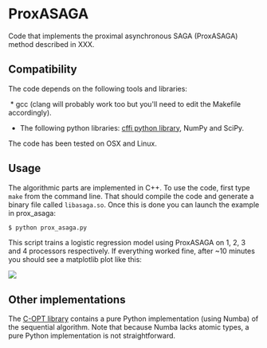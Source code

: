 # ProxASAGA

Code that implements the proximal asynchronous SAGA (ProxASAGA) method described in XXX.

## Compatibility

The code depends on the following tools and libraries:

  * gcc (clang will probably work too but you'll need to edit the Makefile accordingly).
  * The following python libraries: [cffi python library](https://pypi.python.org/pypi/cffi?), NumPy and SciPy.

The code has been tested on OSX and Linux.

## Usage

The algorithmic parts are implemented in C++. To use the code, first type `make` from the command line. That should compile the code and generate a binary file called ```libasaga.so```. Once this is done you can launch the example in prox_asaga:

```bash
$ python prox_asaga.py
```
This script trains a logistic regression model using ProxASAGA on 1, 2, 3 and 4 processors respectively. If everything worked fine, after ~10 minutes you should see a matplotlib plot like this:

![](https://raw.githubusercontent.com/fabianp/ProxASAGA/master/doc/proxasaga_screenshot.png?token=AAQ8h6vIuq4hSRo9JyWCi9p176zVg6FNks5ZRC2BwA%3D%3D)

## Other implementations

The [C-OPT library](http://copt.bianp.net) contains a pure Python implementation (using Numba) of the sequential algorithm. Note that because Numba lacks atomic types, a pure Python implementation is not straightforward.
